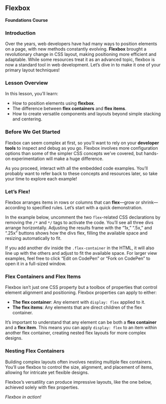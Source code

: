 ## Flexbox
**Foundations Course**

### Introduction
Over the years, web developers have had many ways to position elements on a page, with new methods constantly evolving. **Flexbox** brought a revolutionary change in CSS layout, making positioning more efficient and adaptable. While some resources treat it as an advanced topic, flexbox is now a standard tool in web development. Let’s dive in to make it one of your primary layout techniques!

### Lesson Overview
In this lesson, you’ll learn:
- How to position elements using **flexbox**.
- The difference between **flex containers** and **flex items**.
- How to create versatile components and layouts beyond simple stacking and centering.

### Before We Get Started
Flexbox can seem complex at first, so you’ll want to rely on your **developer tools** to inspect and debug as you go. Flexbox involves more configuration options than some of the simpler CSS concepts we’ve covered, but hands-on experimentation will make a huge difference.

As you proceed, interact with all the embedded code examples. You’ll probably want to refer back to these concepts and resources later, so take your time to explore each example!

### Let’s Flex!
Flexbox arranges items in rows or columns that can **flex**—grow or shrink—according to specified rules. Let’s start with a quick demonstration.

In the example below, uncomment the two `flex`-related CSS declarations by removing the `/*` and `*/` tags to activate the code. You’ll see all three divs arrange horizontally. Adjusting the results frame with the “1x,” “.5x,” and “.25x” buttons shows how the divs flex, filling the available space and resizing automatically to fit.

If you add another div inside the `.flex-container` in the HTML, it will also line up with the others and adjust to fit the available space. For larger view examples, feel free to click “Edit on CodePen” or “Fork on CodePen” to open it in a full-sized window.

### Flex Containers and Flex Items
Flexbox isn’t just one CSS property but a toolbox of properties that control element alignment and positioning. Flexbox properties can apply to either:
- **The flex container**: Any element with `display: flex` applied to it.
- **The flex items**: Any elements that are direct children of the flex container.

It’s important to understand that any element can be both a **flex container** and a **flex item**. This means you can apply `display: flex` to an item within another flex container, creating nested flex layouts for more complex designs.

### Nesting Flex Containers
Building complex layouts often involves nesting multiple flex containers. You’ll use flexbox to control the size, alignment, and placement of items, allowing for intricate yet flexible designs.

Flexbox’s versatility can produce impressive layouts, like the one below, achieved solely with flex properties.

_Flexbox in action!_
